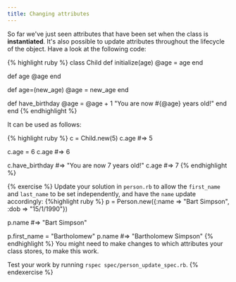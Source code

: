 ```yaml
---
title: Changing attributes
---
```


So far we've just seen attributes that have been set when the class is **instantiated**. It's also possible to update attributes throughout the lifecycle of the object. Have a look at the following code:

{% highlight ruby %}
class Child
  def initialize(age)
    @age = age
  end

  def age
    @age
  end

  def age=(new_age)
    @age = new_age
  end

  def have_birthday
    @age = @age + 1
    "You are now #{@age} years old!"
  end
end
{% endhighlight %}

It can be used as follows:

{% highlight ruby %}
c = Child.new(5)
c.age #=> 5

c.age = 6
c.age #=> 6

c.have_birthday #=> "You are now 7 years old!"
c.age #=> 7
{% endhighlight %}

{% exercise %}
Update your solution in `person.rb` to allow the `first_name` and `last_name` to be set independently, and have the `name` update accordingly:
{%highlight ruby %}
p = Person.new({:name => "Bart Simpson", :dob => "15/1/1990"})

p.name #=> "Bart Simpson"

p.first_name = "Bartholomew"
p.name #=> "Bartholomew Simpson"
{% endhighlight %}
You might need to make changes to which attributes your class stores, to make this work.

Test your work by running `rspec spec/person_update_spec.rb`.
{% endexercise %}